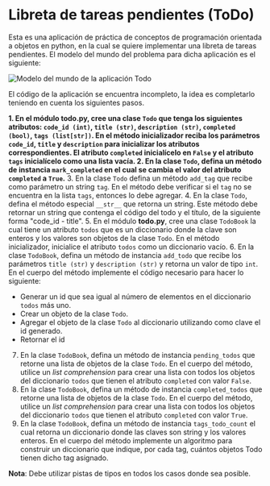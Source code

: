 # Libreta de tareas pendientes (ToDo)
Esta es una aplicación de práctica de conceptos de programación 
orientada a objetos en python, en la cual se quiere implementar una 
libreta de tareas pendientes. El modelo del mundo del problema para dicha
aplicación es el siguiente:

![Modelo del mundo de la aplicación Todo](assets/images/Todo.PNG "Modelo del mundo")

El código de la aplicación se encuentra incompleto, la idea es completarlo
teniendo en cuenta los siguientes pasos.

**1. En el módulo **todo.py**, cree una clase `Todo` que tenga los siguientes 
atributos: `code_id (int)`, `title (str)`, `description (str)`, `completed (bool)`,
`tags (list[str])`. En el método inicializador reciba los parámetros `code_id`,
`title` y `description` para inicializar los atributos correspondientes.
El atributo `completed` inicialícelo en `False` y el atributo `tags` inicialícelo
como una lista vacía. 
2. En la clase `Todo`, defina un método de instancia `mark_completed` en el 
cual se cambia el valor del atributo `completed` a `True`.** 
3. En la clase `Todo` defina un método `add_tag` que recibe como parámetro 
un string `tag`. En el método debe verificar si el `tag` no se encuentra en la lista `tags`, entonces
lo debe agregar. 
4. En la clase `Todo`, defina el método especial `__str__` que retorna un string.
Este método debe retornar un string que contenga el código del todo y el
título, de la siguiente forma "code_id - title".
5. En el módulo **todo.py**, cree una clase `TodoBook` la cual tiene un atributo
`todos` que es un diccionario donde la clave son enteros y los valores son objetos
de la clase `Todo`. En el método inicializador, inicialice el atributo `todos` como
un diccionario vacío.
6. En la clase `TodoBook`, defina un método de instancia `add_todo` que recibe los 
parámetros `title (str)` y `description (str)` y retorna un valor de tipo `int`.
En el cuerpo del método implemente el código necesario para hacer lo siguiente:
   - Generar un id que sea igual al número de elementos en el diccionario `todos` más uno.
   - Crear un objeto de la clase `Todo`.
   - Agregar el objeto de la clase `Todo` al diccionario utilizando como clave el id generado.
   - Retornar el id
7. En la clase `TodoBook`, defina un método de instancia `pending_todos` que retorne
una lista de objetos de la clase `Todo`. En el cuerpo del método, utilice un
*list comprehension* para crear una lista con todos los objetos del diccionario `todos` que
tienen el atributo `completed` con valor `False`.
8. En la clase `TodoBook`, defina un método de instancia `completed_todos` que retorne
una lista de objetos de la clase `Todo`. En el cuerpo del método, utilice un
*list comprehension* para crear una lista con todos los objetos del diccionario `todos` que
tienen el atributo `completed` con valor `True`.
9. En la clase `TodoBook`, defina un método de instancia `tags_todo_count` el cual retorna
un diccionario donde las claves son string y los valores enteros. En el cuerpo del método
implemente un algoritmo para construir un diccionario que indique, por cada tag, cuántos objetos
Todo tienen dicho tag asignado.

**Nota**: Debe utilizar pistas de tipos en todos los casos donde sea posible.
